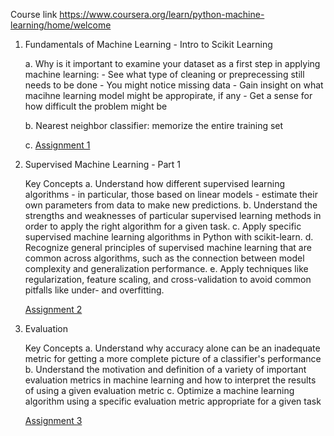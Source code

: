 Course link https://www.coursera.org/learn/python-machine-learning/home/welcome

 1. Fundamentals of Machine Learning - Intro to Scikit Learning

      a. Why is it important to examine your dataset as a first step in applying machine learning:
        - See what type of cleaning or preprecessing still needs to be done
        - You might notice missing data
        - Gain insight on what macihne learning model might be appropirate, if any
        - Get a sense for how difficult the problem might be
  
       b. Nearest neighbor classifier: memorize the entire training set
 
       c. [Assignment 1](Assignment+1.ipynb)  

2. Supervised Machine Learning - Part 1
   
   Key Concepts
     a. Understand how different supervised learning algorithms - in particular, those based on linear models - estimate their own    parameters from data to make new predictions.
     b. Understand the strengths and weaknesses of particular supervised learning methods in order to apply the right algorithm for a given task.
     c. Apply specific supervised machine learning algorithms in Python with scikit-learn.
     d. Recognize general principles of supervised machine learning that are common across algorithms, such as the connection between model complexity and generalization performance.
     e. Apply techniques like regularization, feature scaling, and cross-validation to avoid common pitfalls like under- and overfitting.
     
   [Assignment 2](Assignment+2.ipynb)
   
3. Evaluation
   
   Key Concepts
     a. Understand why accuracy alone can be an inadequate metric for getting a more complete picture of a classifier's performance
     b. Understand the motivation and definition of a variety of important evaluation metrics in machine learning and how to interpret the results of using a given evaluation metric
     c. Optimize a machine learning algorithm using a specific evaluation metric appropriate for a given task
     
    [Assignment 3](Assignment+3.ipynb)
